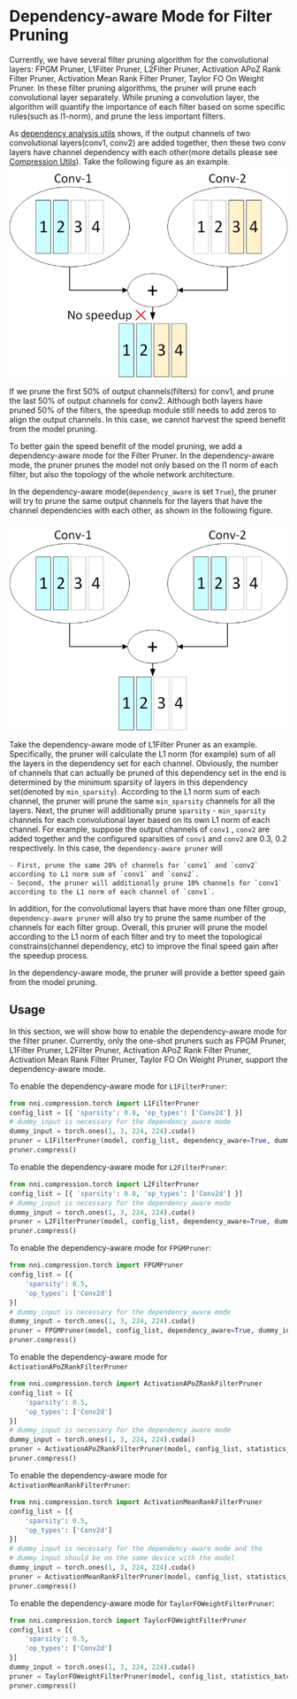 # Dependency-aware Mode for Filter Pruning

Currently, we have several filter pruning algorithm for the convolutional layers: FPGM Pruner, L1Filter Pruner, L2Filter Pruner, Activation APoZ Rank Filter Pruner, Activation Mean Rank Filter Pruner, Taylor FO On Weight Pruner. In these filter pruning algorithms, the pruner will prune each convolutional layer separately. While pruning a convolution layer, the algorithm will quantify the importance of each filter based on some specific rules(such as l1-norm), and prune the less important filters.

As [dependency analysis utils](./CompressionUtils.md) shows, if the output channels of two convolutional layers(conv1, conv2) are added together, then these two conv layers have channel dependency with each other(more details please see [Compression Utils](./CompressionUtils.md)). Take the following figure as an example.
![](../../img/mask_conflict.jpg)

If we prune the first 50% of output channels(filters) for conv1, and prune the last 50% of output channels for conv2. Although both layers have pruned 50% of the filters, the speedup module still needs to add zeros to align the output channels. In this case, we cannot harvest the speed benefit from the model pruning.


 To better gain the speed benefit of the model pruning, we add a dependency-aware mode for the Filter Pruner. In the dependency-aware mode, the pruner prunes the model not only based on the l1 norm of each filter, but also the topology of the whole network architecture.

In the dependency-aware mode(`dependency_aware` is set `True`), the pruner will try to prune the same output channels for the layers that have the channel dependencies with each other, as shown in the following figure.

![](../../img/dependency-aware.jpg)

Take the dependency-aware mode of L1Filter Pruner as an example. Specifically, the pruner will calculate the L1 norm (for example) sum of all the layers in the dependency set for each channel. Obviously, the number of channels that can actually be pruned of this dependency set in the end is determined by the minimum sparsity of layers in this dependency set(denoted by `min_sparsity`). According to the L1 norm sum of each channel, the pruner will prune the same `min_sparsity` channels for all the layers. Next, the pruner will additionally prune `sparsity` - `min_sparsity` channels for each convolutional layer based on its own L1 norm of each channel. For example, suppose the output channels of `conv1` , `conv2` are added together and the configured sparsities of `conv1` and `conv2` are 0.3, 0.2 respectively. In this case, the `dependency-aware pruner` will 

    - First, prune the same 20% of channels for `conv1` and `conv2` according to L1 norm sum of `conv1` and `conv2`. 
    - Second, the pruner will additionally prune 10% channels for `conv1` according to the L1 norm of each channel of `conv1`.

In addition, for the convolutional layers that have more than one filter group, `dependency-aware pruner` will also try to prune the same number of the channels for each filter group. Overall, this pruner will prune the model according to the L1 norm of each filter and try to meet the topological constrains(channel dependency, etc) to improve the final speed gain after the speedup process. 

In the dependency-aware mode, the pruner will provide a better speed gain from the model pruning.

## Usage
In this section, we will show how to enable the dependency-aware mode for the filter pruner. Currently, only the one-shot pruners such as FPGM Pruner, L1Filter Pruner, L2Filter Pruner, Activation APoZ Rank Filter Pruner, Activation Mean Rank Filter Pruner, Taylor FO On Weight Pruner, support the dependency-aware mode.

To enable the dependency-aware mode for `L1FilterPruner`:
```python
from nni.compression.torch import L1FilterPruner
config_list = [{ 'sparsity': 0.8, 'op_types': ['Conv2d'] }]
# dummy_input is necessary for the dependency_aware mode
dummy_input = torch.ones(1, 3, 224, 224).cuda()
pruner = L1FilterPruner(model, config_list, dependency_aware=True, dummy_input=dummy_input)
pruner.compress()
```

To enable the dependency-aware mode for `L2FilterPruner`:
```python
from nni.compression.torch import L2FilterPruner
config_list = [{ 'sparsity': 0.8, 'op_types': ['Conv2d'] }]
# dummy_input is necessary for the dependency_aware mode
dummy_input = torch.ones(1, 3, 224, 224).cuda()
pruner = L2FilterPruner(model, config_list, dependency_aware=True, dummy_input=dummy_input)
pruner.compress()
```

To enable the dependency-aware mode for `FPGMPruner`:
```python
from nni.compression.torch import FPGMPruner
config_list = [{
    'sparsity': 0.5,
    'op_types': ['Conv2d']
}]
# dummy_input is necessary for the dependency_aware mode
dummy_input = torch.ones(1, 3, 224, 224).cuda()
pruner = FPGMPruner(model, config_list, dependency_aware=True, dummy_input=dummy_input)
pruner.compress()
```

To enable the dependency-aware mode for `ActivationAPoZRankFilterPruner`
```python
from nni.compression.torch import ActivationAPoZRankFilterPruner
config_list = [{
    'sparsity': 0.5,
    'op_types': ['Conv2d']
}]
# dummy_input is necessary for the dependency_aware mode
dummy_input = torch.ones(1, 3, 224, 224).cuda()
pruner = ActivationAPoZRankFilterPruner(model, config_list, statistics_batch_num=1, , dependency_aware=True, dummy_input=dummy_input)
pruner.compress()
```

To enable the dependency-aware mode for `ActivationMeanRankFilterPruner`:

```python
from nni.compression.torch import ActivationMeanRankFilterPruner
config_list = [{
    'sparsity': 0.5,
    'op_types': ['Conv2d']
}]
# dummy_input is necessary for the dependency-aware mode and the
# dummy_input should be on the same device with the model
dummy_input = torch.ones(1, 3, 224, 224).cuda()
pruner = ActivationMeanRankFilterPruner(model, config_list, statistics_batch_num=1, dependency_aware=True, dummy_input=dummy_input)
pruner.compress()
```

To enable the dependency-aware mode for `TaylorFOWeightFilterPruner`:
```python
from nni.compression.torch import TaylorFOWeightFilterPruner
config_list = [{
    'sparsity': 0.5,
    'op_types': ['Conv2d']
}]
dummy_input = torch.ones(1, 3, 224, 224).cuda()
pruner = TaylorFOWeightFilterPruner(model, config_list, statistics_batch_num=1, dependency_aware=True, dummy_input=dummy_input)
pruner.compress()
```

